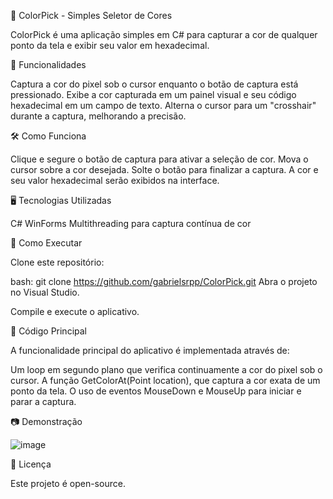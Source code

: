 🎨 ColorPick - Simples Seletor de Cores

ColorPick é uma aplicação simples em C# para capturar a cor de qualquer ponto da tela e exibir seu valor em hexadecimal.


📌 Funcionalidades

Captura a cor do pixel sob o cursor enquanto o botão de captura está pressionado.
Exibe a cor capturada em um painel visual e seu código hexadecimal em um campo de texto.
Alterna o cursor para um "crosshair" durante a captura, melhorando a precisão.

🛠️ Como Funciona

Clique e segure o botão de captura para ativar a seleção de cor.
Mova o cursor sobre a cor desejada.
Solte o botão para finalizar a captura.
A cor e seu valor hexadecimal serão exibidos na interface.

🖥️ Tecnologias Utilizadas

C#
WinForms
Multithreading para captura contínua de cor

🚀 Como Executar

Clone este repositório:

bash:
git clone https://github.com/gabrielsrpp/ColorPick.git
Abra o projeto no Visual Studio.

Compile e execute o aplicativo.

📝 Código Principal

A funcionalidade principal do aplicativo é implementada através de:

Um loop em segundo plano que verifica continuamente a cor do pixel sob o cursor.
A função GetColorAt(Point location), que captura a cor exata de um ponto da tela.
O uso de eventos MouseDown e MouseUp para iniciar e parar a captura.

📷 Demonstração

![image](https://github.com/user-attachments/assets/36043921-c1fa-4850-81ac-831c9136e460)


📜 Licença

Este projeto é open-source.
